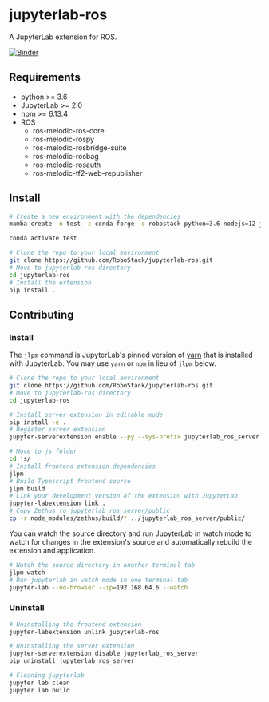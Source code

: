 # jupyterlab-ros

A JupyterLab extension for ROS.

[![Binder](https://mybinder.org/badge_logo.svg)](https://mybinder.org/v2/gh/RoboStack/jupyterlab-ros/master)

## Requirements

* python >= 3.6
* JupyterLab >= 2.0
* npm >= 6.13.4
* ROS
    * ros-melodic-ros-core
    * ros-melodic-rospy
    * ros-melodic-rosbridge-suite
    * ros-melodic-rosbag
    * ros-melodic-rosauth
    * ros-melodic-tf2-web-republisher

## Install

```bash
# Create a new environment with the dependencies
mamba create -n test -c conda-forge -c robostack python=3.6 nodejs=12 jupyterlab ros-melodic-ros-core ros-melodic-rosauth ros-melodic-rospy ros-melodic-rosbridge-suite ros-melodic-rosbag ros-melodic-tf2-web-republisher ros-melodic-franka-ros

conda activate test

# Clone the repo to your local environment
git clone https://github.com/RoboStack/jupyterlab-ros.git
# Move to jupyterlab-ros directory
cd jupyterlab-ros
# Install the extension
pip install .
```

## Contributing

### Install

The `jlpm` command is JupyterLab's pinned version of
[yarn](https://yarnpkg.com/) that is installed with JupyterLab. You may use
`yarn` or `npm` in lieu of `jlpm` below.

```bash
# Clone the repo to your local environment
git clone https://github.com/RoboStack/jupyterlab-ros.git
# Move to jupyterlab-ros directory
cd jupyterlab-ros

# Install server extension in editable mode
pip install -e .
# Register server extension
jupyter-serverextension enable --py --sys-prefix jupyterlab_ros_server

# Move to js folder
cd js/
# Install frontend extension dependencies
jlpm
# Build Typescript frontend source
jlpm build
# Link your development version of the extension with JupyterLab
jupyter-labextension link .
# Copy Zethus to jupyterlab_ros_server/public
cp -r node_modules/zethus/build/* ../jupyterlab_ros_server/public/
```

You can watch the source directory and run JupyterLab in watch mode to watch for changes in the extension's source and automatically rebuild the extension and application.

```bash
# Watch the source directory in another terminal tab
jlpm watch
# Run jupyterlab in watch mode in one terminal tab
jupyter-lab --no-browser --ip=192.168.64.6 --watch
```

### Uninstall

```bash
# Uninstalling the frontend extension
jupyter-labextension unlink jupyterlab-ros

# Uninstalling the server extension
jupyter-serverextension disable jupyterlab_ros_server
pip uninstall jupyterlab_ros_server

# Cleaning jupyterlab
jupyter lab clean
jupyter lab build
```